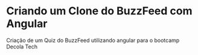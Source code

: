 # Criando um Clone do BuzzFeed com Angular

Criação de um Quiz do BuzzFeed utilizando angular para o bootcamp Decola Tech
